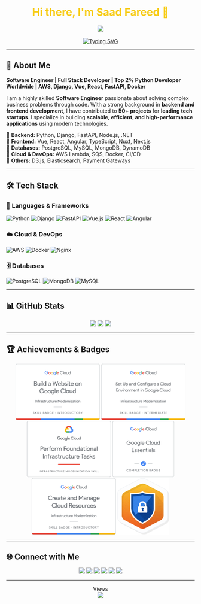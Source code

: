 <div align="center">
  <h1 style="color: #F7CC18FF;">Hi there, I'm Saad Fareed 👋</h1>
  <a href="https://github.com/saadfareed/saadfareed/tree/main/resume/saadfareed_Resume.pdf" target="_blank">
    <img src="https://img.shields.io/badge/View%20My%20Resume-Click%20Here-brightgreen?style=for-the-badge"/>
  </a>
</div>

<p align="center">
  <a href="https://git.io/typing-svg">
    <img src="https://readme-typing-svg.herokuapp.com?font=Inter&weight=600&size=22&duration=2000&pause=1000&color=F7CC18&center=true&vCenter=true&width=500&lines=Software+Engineer;Top+2%+Python+Developer+Worldwide;Full+Stack+Developer;Open+Source+Contributor" alt="Typing SVG" />
  </a>
</p>

---

## 🚀 About Me  
**Software Engineer | Full Stack Developer | Top 2% Python Developer Worldwide | AWS, Django, Vue, React, FastAPI, Docker**

I am a highly skilled **Software Engineer** passionate about solving complex business problems through code. With a strong background in **backend and frontend development**, I have contributed to **50+ projects** for **leading tech startups**. I specialize in building **scalable, efficient, and high-performance applications** using modern technologies.

🔹 **Backend:** Python, Django, FastAPI, Node.js, .NET  
🔹 **Frontend:** Vue, React, Angular, TypeScript, Nuxt, Next.js  
🔹 **Databases:** PostgreSQL, MySQL, MongoDB, DynamoDB  
🔹 **Cloud & DevOps:** AWS Lambda, SQS, Docker, CI/CD  
🔹 **Others:** D3.js, Elasticsearch, Payment Gateways  

---

## 🛠 Tech Stack  

### 🚀 **Languages & Frameworks**
![Python](https://img.shields.io/badge/-Python-3776AB?logo=python&logoColor=white&style=for-the-badge)
![Django](https://img.shields.io/badge/-Django-092E20?logo=django&logoColor=white&style=for-the-badge)
![FastAPI](https://img.shields.io/badge/-FastAPI-009688?logo=fastapi&logoColor=white&style=for-the-badge)
![Vue.js](https://img.shields.io/badge/-Vue.js-4FC08D?logo=vue.js&logoColor=white&style=for-the-badge)
![React](https://img.shields.io/badge/-React-61DAFB?logo=react&logoColor=white&style=for-the-badge)
![Angular](https://img.shields.io/badge/-Angular-DD0031?logo=angular&logoColor=white&style=for-the-badge)

### ☁️ **Cloud & DevOps**
![AWS](https://img.shields.io/badge/-AWS-232F3E?logo=amazon-aws&logoColor=white&style=for-the-badge)
![Docker](https://img.shields.io/badge/-Docker-2496ED?logo=docker&logoColor=white&style=for-the-badge)
![Nginx](https://img.shields.io/badge/-Nginx-009639?logo=nginx&logoColor=white&style=for-the-badge)

### 🗄 **Databases**
![PostgreSQL](https://img.shields.io/badge/-PostgreSQL-336791?logo=postgresql&logoColor=white&style=for-the-badge)
![MongoDB](https://img.shields.io/badge/-MongoDB-47A248?logo=mongodb&logoColor=white&style=for-the-badge)
![MySQL](https://img.shields.io/badge/-MySQL-4479A1?logo=mysql&logoColor=white&style=for-the-badge)

---

## 📊 GitHub Stats  

<p align="center">
  <img src="https://github-profile-summary-cards.vercel.app/api/cards/stats?username=saadfareed&theme=gruvbox"/>
  <img src="https://streak-stats.demolab.com/?user=saadfareed&theme=gruvbox&hide_border=true&border_radius=32&date_format=j%20M%5B%20Y%5D&ring=888888"/>
  <img src="https://github-profile-summary-cards.vercel.app/api/cards/repos-per-language?username=saadfareed&theme=gruvbox"/>
</p>

---

## 🏆 Achievements & Badges  

<p align="center">
  <img src="cloud/image (1).png" alt="Python Badge" height="150px"/>
  <img src="cloud/image (2).png" alt="Django Badge" height="150px"/>
  <img src="cloud/image (3).png" alt="Machine Learning Badge" height="150px"/> 
  <img src="cloud/image (4).png" alt="Machine Learning Badge" height="150px"/> 
  <img src="cloud/image (5).png" alt="Machine Learning Badge" height="150px"/> 
  <img src="cloud/image (6).png" alt="Machine Learning Badge" height="150px"/> 
</p>

---

## 🌐 Connect with Me  

<p align="center">
  <a href="https://www.linkedin.com/in/saad-fareed/"><img src="https://img.shields.io/badge/-LinkedIn-0077B5?style=for-the-badge&logo=linkedin&logoColor=white"/></a>
  <a href="mailto:saadfareed632@gmail.com"><img src="https://img.shields.io/badge/-Email-D14836?style=for-the-badge&logo=gmail&logoColor=white"/></a>
  <a href="https://www.instagram.com/saadfareed_sadi/"><img src="https://img.shields.io/badge/-Instagram-E4405F?style=for-the-badge&logo=instagram&logoColor=white"/></a>
  <a href="https://leetcode.com/Saadfareed/"><img src="https://img.shields.io/badge/-LeetCode-FFA116?style=for-the-badge&logo=leetcode&logoColor=white"/></a>
  <a href="https://kaggle.com/saadfareed/"><img src="https://img.shields.io/badge/-Kaggle-20BEFF?style=for-the-badge&logo=kaggle&logoColor=white"/></a>
  <a href="https://github.com/saadfareed/"><img src="https://img.shields.io/github/stars/saadfareed/saadfareed?style=for-the-badge"/></a>
</p>

---

<p align="center"> 
  Views<br>
  <img src="https://profile-counter.glitch.me/saadfareed/count.svg">
</p>
